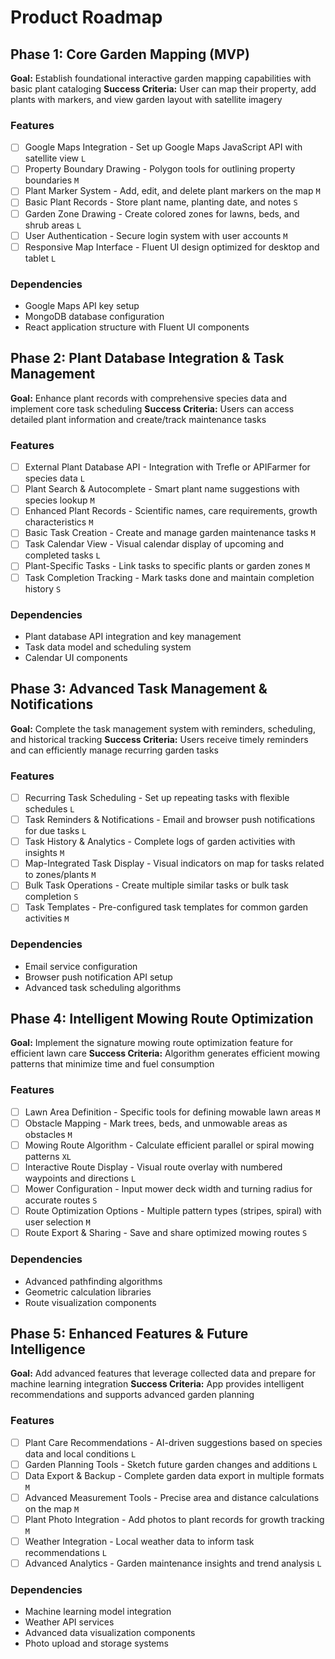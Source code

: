 # Product Roadmap

## Phase 1: Core Garden Mapping (MVP)

**Goal:** Establish foundational interactive garden mapping capabilities with basic plant cataloging
**Success Criteria:** User can map their property, add plants with markers, and view garden layout with satellite imagery

### Features

- [ ] Google Maps Integration - Set up Google Maps JavaScript API with satellite view `L`
- [ ] Property Boundary Drawing - Polygon tools for outlining property boundaries `M`
- [ ] Plant Marker System - Add, edit, and delete plant markers on the map `M`
- [ ] Basic Plant Records - Store plant name, planting date, and notes `S`
- [ ] Garden Zone Drawing - Create colored zones for lawns, beds, and shrub areas `L`
- [ ] User Authentication - Secure login system with user accounts `M`
- [ ] Responsive Map Interface - Fluent UI design optimized for desktop and tablet `L`

### Dependencies

- Google Maps API key setup
- MongoDB database configuration
- React application structure with Fluent UI components

## Phase 2: Plant Database Integration & Task Management

**Goal:** Enhance plant records with comprehensive species data and implement core task scheduling
**Success Criteria:** Users can access detailed plant information and create/track maintenance tasks

### Features

- [ ] External Plant Database API - Integration with Trefle or APIFarmer for species data `L`
- [ ] Plant Search & Autocomplete - Smart plant name suggestions with species lookup `M`
- [ ] Enhanced Plant Records - Scientific names, care requirements, growth characteristics `M`
- [ ] Basic Task Creation - Create and manage garden maintenance tasks `M`
- [ ] Task Calendar View - Visual calendar display of upcoming and completed tasks `L`
- [ ] Plant-Specific Tasks - Link tasks to specific plants or garden zones `M`
- [ ] Task Completion Tracking - Mark tasks done and maintain completion history `S`

### Dependencies

- Plant database API integration and key management
- Task data model and scheduling system
- Calendar UI components

## Phase 3: Advanced Task Management & Notifications

**Goal:** Complete the task management system with reminders, scheduling, and historical tracking
**Success Criteria:** Users receive timely reminders and can efficiently manage recurring garden tasks

### Features

- [ ] Recurring Task Scheduling - Set up repeating tasks with flexible schedules `L`
- [ ] Task Reminders & Notifications - Email and browser push notifications for due tasks `L`
- [ ] Task History & Analytics - Complete logs of garden activities with insights `M`
- [ ] Map-Integrated Task Display - Visual indicators on map for tasks related to zones/plants `M`
- [ ] Bulk Task Operations - Create multiple similar tasks or bulk task completion `S`
- [ ] Task Templates - Pre-configured task templates for common garden activities `M`

### Dependencies

- Email service configuration
- Browser push notification API setup
- Advanced task scheduling algorithms

## Phase 4: Intelligent Mowing Route Optimization

**Goal:** Implement the signature mowing route optimization feature for efficient lawn care
**Success Criteria:** Algorithm generates efficient mowing patterns that minimize time and fuel consumption

### Features

- [ ] Lawn Area Definition - Specific tools for defining mowable lawn areas `M`
- [ ] Obstacle Mapping - Mark trees, beds, and unmowable areas as obstacles `M`
- [ ] Mowing Route Algorithm - Calculate efficient parallel or spiral mowing patterns `XL`
- [ ] Interactive Route Display - Visual route overlay with numbered waypoints and directions `L`
- [ ] Mower Configuration - Input mower deck width and turning radius for accurate routes `S`
- [ ] Route Optimization Options - Multiple pattern types (stripes, spiral) with user selection `M`
- [ ] Route Export & Sharing - Save and share optimized mowing routes `S`

### Dependencies

- Advanced pathfinding algorithms
- Geometric calculation libraries
- Route visualization components

## Phase 5: Enhanced Features & Future Intelligence

**Goal:** Add advanced features that leverage collected data and prepare for machine learning integration
**Success Criteria:** App provides intelligent recommendations and supports advanced garden planning

### Features

- [ ] Plant Care Recommendations - AI-driven suggestions based on species data and local conditions `L`
- [ ] Garden Planning Tools - Sketch future garden changes and additions `L`
- [ ] Data Export & Backup - Complete garden data export in multiple formats `M`
- [ ] Advanced Measurement Tools - Precise area and distance calculations on the map `M`
- [ ] Plant Photo Integration - Add photos to plant records for growth tracking `M`
- [ ] Weather Integration - Local weather data to inform task recommendations `L`
- [ ] Advanced Analytics - Garden maintenance insights and trend analysis `L`

### Dependencies

- Machine learning model integration
- Weather API services
- Advanced data visualization components
- Photo upload and storage systems